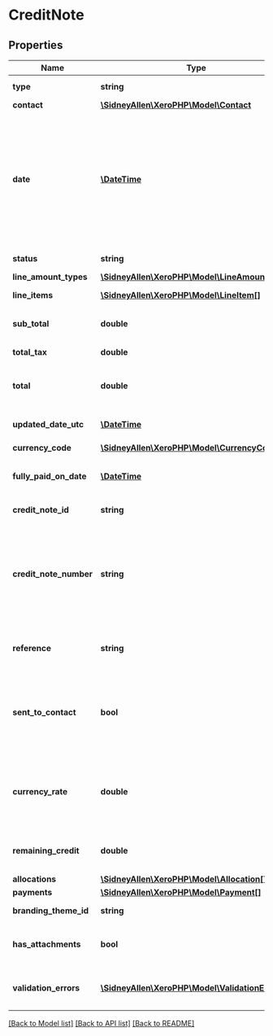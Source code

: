 # CreditNote

## Properties
Name | Type | Description | Notes
------------ | ------------- | ------------- | -------------
**type** | **string** | See Credit Note Types | [optional] 
**contact** | [**\SidneyAllen\XeroPHP\Model\Contact**](Contact.md) |  | [optional] 
**date** | [**\DateTime**](\DateTime.md) | The date the credit note is issued YYYY-MM-DD. If the Date element is not specified then it will default to the current date based on the timezone setting of the organisation | [optional] 
**status** | **string** | See Credit Note Status Codes | [optional] 
**line_amount_types** | [**\SidneyAllen\XeroPHP\Model\LineAmountTypes**](LineAmountTypes.md) |  | [optional] 
**line_items** | [**\SidneyAllen\XeroPHP\Model\LineItem[]**](LineItem.md) | See Invoice Line Items | [optional] 
**sub_total** | **double** | The subtotal of the credit note excluding taxes | [optional] 
**total_tax** | **double** | The total tax on the credit note | [optional] 
**total** | **double** | The total of the Credit Note(subtotal + total tax) | [optional] 
**updated_date_utc** | [**\DateTime**](\DateTime.md) | UTC timestamp of last update to the credit note | [optional] 
**currency_code** | [**\SidneyAllen\XeroPHP\Model\CurrencyCode**](CurrencyCode.md) |  | [optional] 
**fully_paid_on_date** | [**\DateTime**](\DateTime.md) | Date when credit note was fully paid(UTC format) | [optional] 
**credit_note_id** | **string** | Xero generated unique identifier | [optional] 
**credit_note_number** | **string** | ACCRECCREDIT – Unique alpha numeric code identifying credit note (when missing will auto-generate from your Organisation Invoice Settings) | [optional] 
**reference** | **string** | ACCRECCREDIT only – additional reference number | [optional] 
**sent_to_contact** | **bool** | boolean to indicate if a credit note has been sent to a contact via  the Xero app (currently read only) | [optional] 
**currency_rate** | **double** | The currency rate for a multicurrency invoice. If no rate is specified, the XE.com day rate is used | [optional] 
**remaining_credit** | **double** | The remaining credit balance on the Credit Note | [optional] 
**allocations** | [**\SidneyAllen\XeroPHP\Model\Allocation[]**](Allocation.md) | See Allocations | [optional] 
**payments** | [**\SidneyAllen\XeroPHP\Model\Payment[]**](Payment.md) | See Payments | [optional] 
**branding_theme_id** | **string** | See BrandingThemes | [optional] 
**has_attachments** | **bool** | boolean to indicate if a credit note has an attachment | [optional] 
**validation_errors** | [**\SidneyAllen\XeroPHP\Model\ValidationError[]**](ValidationError.md) | Displays array of validation error messages from the API | [optional] 

[[Back to Model list]](../README.md#documentation-for-models) [[Back to API list]](../README.md#documentation-for-api-endpoints) [[Back to README]](../README.md)


